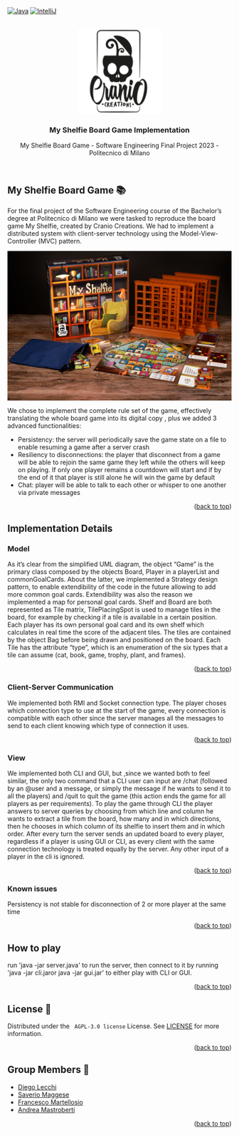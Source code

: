 <a name="readme-top"></a>

[![Java](https://a11ybadges.com/badge?logo=java)](https://www.java.com/it/)
[![IntelliJ](https://a11ybadges.com/badge?logo=intellijidea)](https://www.jetbrains.com/idea/)


<!-- PROJECT LOGO -->
<br />
<div align="center">
  <a href="http://www.craniocreations.it/">
    <img src="src/main/resources/Publisher_material/Publisher.png" alt="Cranio Creations logo" width="192">
  </a>

<h3 align="center">My Shelfie Board Game Implementation</h3>

  <p align="center">
     My Shelfie Board Game - Software Engineering Final Project 2023 - Politecnico di Milano
  </p>
  <br />
</div>

<!-- ABOUT THE PROJECT -->
## My Shelfie Board Game :books:

For the final project of the Software Engineering course of the Bachelor’s degree at Politecnico di Milano we were tasked to reproduce the board game My Shelfie, created by Cranio Creations.
We had to implement a distributed system with client-server technology using the Model-View-Controller (MVC) pattern. 

<img src="src/main/resources/Publisher_material/Display_1.jpg" align="center" alt="MyShelfyDisplay"/>

We chose to implement the complete rule set of the game, effectively translating the whole board game into its digital copy , plus we added 3 advanced functionalities:
<br />
- Persistency: the server will periodically save the game state on a file to enable resuming a game after a server crash
- Resiliency to disconnections: the player that disconnect from a game will be able to rejoin the same game they left while the others will keep on playing. If only one player remains a countdown will start and if by the end of it that player is still alone he will win the game by default
- Chat: player will be able to talk to each other or whisper to one another via private messages

<p align="right">(<a href="#readme-top">back to top</a>)</p>

## Implementation Details

### Model

As it’s clear from the simplified UML diagram, the object “Game” is the primary class composed by the objects Board, Player in a playerList and commonGoalCards. About the latter, we implemented a Strategy design pattern, to enable extendibility of the code in the future allowing to add more common goal cards. Extendibility was also the reason we implemented a map for personal goal cards.
Shelf and Board are both represented as Tile matrix, TilePlacingSpot is used to manage tiles in the board, for example by checking if a tile is available in a certain position.
Each player has its own personal goal card and its own shelf which calculates in real time the score of the adjacent tiles. The tiles are contained by the object Bag before being drawn and positioned on the board.
Each Tile has the attribute “type”, which is an enumeration of the six types that a tile can assume (cat, book, game, trophy, plant, and frames).

<p align="right">(<a href="#readme-top">back to top</a>)</p>

### Client-Server Communication

We implemented both RMI and Socket connection type. The player choses which connection type to use at the start of the game, every connection is compatible with each other since the server manages all the messages to send to each client knowing which type of connection it uses. 

<p align="right">(<a href="#readme-top">back to top</a>)</p>

### View

We implemented both CLI and GUI, but ,since we wanted both to feel similar, the only two command that a CLI user can input are /chat (followed by an @user  and a message, or simply 
the message if he wants to send it to all the players) and /quit to quit the game (this action ends the game for all players as per requirements). To play the game through CLI the 
player answers to server queries by choosing from which line and column he wants to extract a tile from the board, how many and in which directions, then he chooses in which column 
of its shelfie to insert them and in which order. After every turn the server sends an updated board to every player, regardless if a player is using GUI or CLI, as every client with 
the same connection technology is treated equally by the server. Any other input of a player in the cli is ignored.

<p align="right">(<a href="#readme-top">back to top</a>)</p>

### Known issues

Persistency is not stable for disconnection of 2 or more player at the same time

<p align="right">(<a href="#readme-top">back to top</a>)</p>

<!-- RUN -->
## How to play

run 'java -jar server.java' to run the server, then connect to it by running 'java -jar cli.jaror java -jar gui.jar' to either play with CLI or GUI.

<p align="right">(<a href="#readme-top">back to top</a>)</p>

<!-- LICENSE -->
## License 📄

Distributed under the ` AGPL-3.0 license` License. See [LICENSE](https://github.com/dre-droid/ing-sw-2023-mastroberti-lecchi-maggese-martellosio/blob/main/LICENSE) for more information.

<p align="right">(<a href="#readme-top">back to top</a>)</p>



<!-- CONTACT -->
## Group Members 👥
* [Diego Lecchi](https://github.com/DiegoLecchi)
* [Saverio Maggese](https://github.com/SaverioMaggese99)
* [Francesco Martellosio](https://github.com/FrancescoMartellosio)
* [Andrea Mastroberti](https://github.com/dre-droid)

<p align="right">(<a href="#readme-top">back to top</a>)</p>

